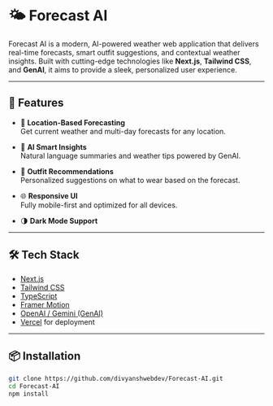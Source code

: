 # 🌤️ Forecast AI

Forecast AI is a modern, AI-powered weather web application that delivers real-time forecasts, smart outfit suggestions, and contextual weather insights. Built with cutting-edge technologies like **Next.js**, **Tailwind CSS**, and **GenAI**, it aims to provide a sleek, personalized user experience.

---

## 🚀 Features

- 📍 **Location-Based Forecasting**  
  Get current weather and multi-day forecasts for any location.

- 🤖 **AI Smart Insights**  
  Natural language summaries and weather tips powered by GenAI.

- 👕 **Outfit Recommendations**  
  Personalized suggestions on what to wear based on the forecast.

- 🌐 **Responsive UI**  
  Fully mobile-first and optimized for all devices.

- 🌗 **Dark Mode Support**

---

## 🛠️ Tech Stack

- [Next.js](https://nextjs.org/)
- [Tailwind CSS](https://tailwindcss.com/)
- [TypeScript](https://www.typescriptlang.org/)
- [Framer Motion](https://www.framer.com/motion/)
- [OpenAI / Gemini (GenAI)](https://ai.google.dev/)
- [Vercel](https://vercel.com/) for deployment

---

## 📦 Installation

```bash
git clone https://github.com/divyanshwebdev/Forecast-AI.git
cd Forecast-AI
npm install
